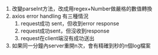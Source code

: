 1. 改變parseInt方法，改成用regex+Number做嚴格的數值轉換
2. axios error handling 有三種情況
   1. request成功 sent，但收到error response
   2. request成功sent，但沒收到response
   3. request在client端沒有成功送出
3. 如果同一分鐘內server重開n次，會有精確到秒的n個log檔案
